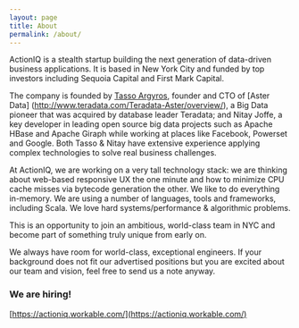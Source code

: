 ```yaml
---
layout: page
title: About
permalink: /about/
---
```


ActionIQ is a stealth startup building the next generation of data-driven business applications. It is based in New York City and funded by top investors including Sequoia Capital and First Mark Capital.

The company is founded by [Tasso Argyros](https://www.linkedin.com/in/tasso), founder and CTO of [Aster Data] (http://www.teradata.com/Teradata-Aster/overview/), a Big Data pioneer that was acquired by database leader Teradata; and Nitay Joffe, a key developer in leading open source big data projects such as Apache HBase and Apache Giraph while working at places like Facebook, Powerset and Google. Both Tasso & Nitay have extensive experience applying complex technologies to solve real business challenges.

At ActionIQ, we are working on a very tall technology stack: we are thinking about web-based responsive UX the one minute and how to minimize CPU cache misses via bytecode generation the other. We like to do everything in-memory. We are using a number of languages, tools and frameworks, including Scala. We love hard systems/performance & algorithmic problems.

This is an opportunity to join an ambitious, world-class team in NYC and become part of something truly unique from early on.

We always have room for world-class, exceptional engineers. If your background does not fit our advertised positions but you are excited about our team and vision, feel free to send us a note anyway. 

### We are hiring!

[https://actioniq.workable.com/](https://actioniq.workable.com/)
